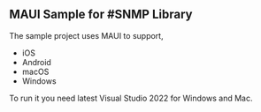 ## MAUI Sample for #SNMP Library

The sample project uses MAUI to support,

* iOS
* Android
* macOS
* Windows

To run it you need latest Visual Studio 2022 for Windows and Mac.
